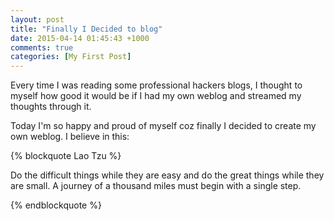 ```yaml
---
layout: post
title: "Finally I Decided to blog"
date: 2015-04-14 01:45:43 +1000
comments: true
categories: [My First Post]
---
```


Every time I was reading some professional hackers blogs, I thought to myself how good it would be if I had my own weblog and  streamed my thoughts through it.

Today I'm so happy and proud of myself coz finally I decided to create my own weblog. I believe in this:


{% blockquote Lao Tzu %}

Do the difficult things while they are easy and do the great things while they are small. A journey of a thousand miles must begin with a single step.

{% endblockquote %}   

